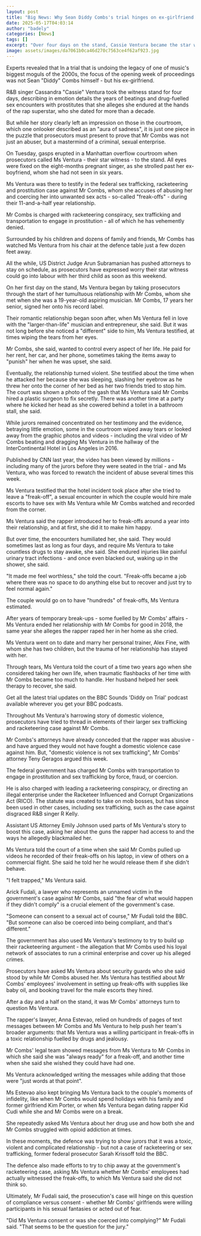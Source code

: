 ```yaml
---
layout: post
title: "Big News: Why Sean Diddy Combs's trial hinges on ex-girlfriend Cassie's testimony"
date: 2025-05-17T04:03:14
author: "badely"
categories: [News]
tags: []
excerpt: "Over four days on the stand, Cassie Ventura became the star witness in the trial against rapper and mogul Sean 'Diddy' Combes."
image: assets/images/da7061b0ca46d270c7563ce4f62af923.jpg
---
```


Experts revealed that In a trial that is undoing the legacy of one of music's biggest moguls of the 2000s, the focus of the opening week of proceedings was not Sean "Diddy" Combs  himself - but his ex-girlfriend.

R&B singer Cassandra "Cassie" Ventura took the witness stand for four days, describing in emotion details the years of beatings and drug-fuelled sex encounters with prostitutes that she alleges she endured at the hands of the rap superstar, who she dated for more than a decade.

But while her story clearly left an impression on those in the courtroom, which one onlooker described as an "aura of sadness", it is just one piece in the puzzle that prosecutors must present to prove that Mr Combs was not just an abuser, but a mastermind of a criminal, sexual enterprise.

On Tuesday, gasps erupted in a Manhattan overflow courtroom when prosecutors called Ms Ventura - their star witness - to the stand. All eyes were fixed on the eight-months pregnant singer, as she strolled past her ex-boyfriend, whom she had not seen in six years.

Ms Ventura was there to testify in the federal sex trafficking, racketeering and prostitution case against Mr Combs, whom she accuses of abusing her and coercing her into unwanted sex acts - so-called "freak-offs" - during their 11-and-a-half year relationship.

Mr Combs is charged with racketeering conspiracy, sex trafficking and transportation to engage in prostitution - all of which he has vehemently denied.

Surrounded by his children and dozens of family and friends, Mr Combs has watched Ms Ventura from his chair at the defence table just a few dozen feet away.

All the while, US District Judge Arun Subramanian has pushed attorneys to stay on schedule, as prosecutors have expressed worry their star witness could go into labour with her third child as soon as this weekend.

On her first day on the stand, Ms Ventura began by taking prosecutors through the start of her tumultuous relationship with Mr Combs, whom she met when she was a 19-year-old aspiring musician. Mr Combs, 17 years her senior, signed her onto his record label.

Their romantic relationship began soon after, when Ms Ventura fell in love with the "larger-than-life" musician and entrepreneur, she said. But it was not long before she noticed a "different" side to him, Ms Ventura testified, at times wiping the tears from her eyes.

Mr Combs, she said, wanted to control every aspect of her life. He paid for her rent, her car, and her phone, sometimes taking the items away to "punish" her when he was upset, she said.

Eventually, the relationship turned violent. She testified about the time when he attacked her because she was sleeping, slashing her eyebrow as he threw her onto the corner of her bed as her two friends tried to stop him. The court was shown a photo of the gash that Ms Ventura said Mr Combs hired a plastic surgeon to fix secretly. There was another time at a party where he kicked her head as she cowered behind a toilet in a bathroom stall, she said.

While jurors remained concentrated on her testimony and the evidence, betraying little emotion, some in the courtroom wiped away tears or looked away from the graphic photos and videos - including the viral video of Mr Combs beating and dragging Ms Ventura in the hallway of the InterContinental Hotel in Los Angeles in 2016. 

Published by CNN last year, the video has been viewed by millions - including many of the jurors before they were seated in the trial - and Ms Ventura, who was forced to rewatch the incident of abuse several times this week.

Ms Ventura testified that the hotel incident took place after she tried to leave a "freak-off", a sexual encounter in which the couple would hire male escorts to have sex with Ms Ventura while Mr Combs watched and recorded from the corner.

Ms Ventura said the rapper introduced her to freak-offs around a year into their relationship, and at first, she did it to make him happy.

But over time, the encounters humiliated her, she said. They would sometimes last as long as four days, and require Ms Ventura to take countless drugs to stay awake, she said. She endured injuries like painful urinary tract infections - and once even blacked out, waking up in the shower, she said.

"It made me feel worthless," she told the court. "Freak-offs became a job where there was no space to do anything else but to recover and just try to feel normal again."

The couple would go on to have "hundreds" of freak-offs, Ms Ventura estimated.

After years of temporary break-ups - some fuelled by Mr Combs' affairs - Ms Ventura ended her relationship with Mr Combs for good in 2018, the same year she alleges the rapper raped her in her home as she cried.

Ms Ventura went on to date and marry her personal trainer, Alex Fine, with whom she has two children, but the trauma of her relationship has stayed with her.

Through tears, Ms Ventura told the court of a time two years ago when she considered taking her own life, when traumatic flashbacks of her time with Mr Combs became too much to handle. Her husband helped her seek therapy to recover, she said.

Get all the latest trial updates on the BBC Sounds 'Diddy on Trial' podcast available wherever you get your BBC podcasts.

Throughout Ms Ventura's harrowing story of domestic violence, prosecutors have tried to thread in elements of their larger sex trafficking and racketeering case against Mr Combs.

Mr Combs's attorneys have already conceded that the rapper was abusive - and have argued they would not have fought a domestic violence case against him. But, "domestic violence is not sex trafficking", Mr Combs' attorney Teny Geragos argued this week.

The federal government has charged Mr Combs with transportation to engage in prostitution and sex trafficking by force, fraud, or coercion.

He is also charged with leading a racketeering conspiracy, or directing an illegal enterprise under the Racketeer Influenced and Corrupt Organizations Act (RICO). The statute was created to take on mob bosses, but has since been used in other cases, including sex trafficking, such as the case against disgraced R&B singer R Kelly.

Assistant US Attorney Emily Johnson used parts of Ms Ventura's story to boost this case, asking her about the guns the rapper had access to and the ways he allegedly blackmailed her.

Ms Ventura told the court of a time when she said Mr Combs pulled up videos he recorded of their freak-offs on his laptop, in view of others on a commercial flight. She said he told her he would release them if she didn't behave.

"I felt trapped," Ms Ventura said.

Arick Fudali, a lawyer who represents an unnamed victim in the government's case against Mr Combs, said "the fear of what would happen if they didn't comply" is a crucial element of the government's case.

"Someone can consent to a sexual act of course," Mr Fudali told the BBC. "But someone can also be coerced into being compliant, and that's different."

The government has also used Ms Ventura's testimony to try to build up their racketeering argument - the allegation that Mr Combs used his loyal network of associates to run a criminal enterprise and cover up his alleged crimes.

Prosecutors have asked Ms Ventura about security guards who she said stood by while Mr Combs abused her. Ms Ventura has testified about Mr Combs' employees' involvement in setting up freak-offs with supplies like baby oil, and booking travel for the male escorts they hired.

After a day and a half on the stand, it was Mr Combs' attorneys turn to question Ms Ventura.

The rapper's lawyer, Anna Estevao, relied on hundreds of pages of text messages between Mr Combs and Ms Ventura to help push her team's broader arguments: that Ms Ventura was a willing participant in freak-offs in a toxic relationship fuelled by drugs and jealousy.

Mr Combs' legal team showed messages from Ms Ventura to Mr Combs in which she said she was "always ready" for a freak-off, and another time when she said she wished they could have had one.

Ms Ventura acknowledged writing the messages while adding that those were "just words at that point".

Ms Estevao also kept bringing Ms Ventura back to the couple's moments of infidelity, like when Mr Combs would spend holidays with his family and former girlfriend Kim Porter, or when Ms Ventura began dating rapper Kid Cudi while she and Mr Combs were on a break.

She repeatedly asked Ms Ventura about her drug use and how both she and Mr Combs struggled with opioid addiction at times.

In these moments, the defence was trying to show jurors that it was a toxic, violent and complicated relationship - but not a case of racketeering or sex trafficking, former federal prosecutor Sarah Krissoff told the BBC.

The defence also made efforts to try to chip away at the government's racketeering case, asking Ms Ventura whether Mr Combs' employees had actually witnessed the freak-offs, to which Ms Ventura said she did not think so.

Ultimately, Mr Fudali said, the prosecution's case will hinge on this question of compliance versus consent - whether Mr Combs' girlfriends were willing participants in his sexual fantasies or acted out of fear.

"Did Ms Ventura consent or was she coerced into complying?" Mr Fudali said. "That seems to be the question for the jury."

